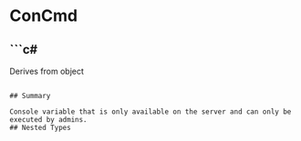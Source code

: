 # ConCmd

## ```c#
Derives from object
```

## Summary

Console variable that is only available on the server and can only be executed by admins.
## Nested Types


